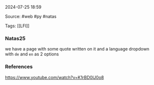 
2024-07-25 18:59

Source: #web #py #natas 

Tags: [[LFI]]
### Natas25

we have a page with some quote written on it and a language dropdown with `de` and `en` as 2 options 





### References
https://www.youtube.com/watch?v=K1rBD0lJ0o8